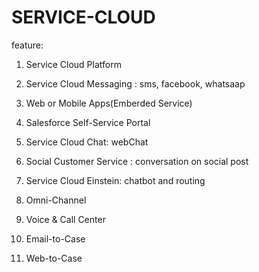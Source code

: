 # SERVICE-CLOUD

feature:
1. Service Cloud Platform
2. Service Cloud Messaging : sms, facebook, whatsaap
3. Web or Mobile Apps(Emberded Service)
4. Salesforce Self-Service Portal
5. Service Cloud Chat: webChat
6. Social Customer Service : conversation on social post
7. Service Cloud Einstein: chatbot and routing

8. Omni-Channel
9. Voice & Call Center
10. Email-to-Case
11. Web-to-Case
